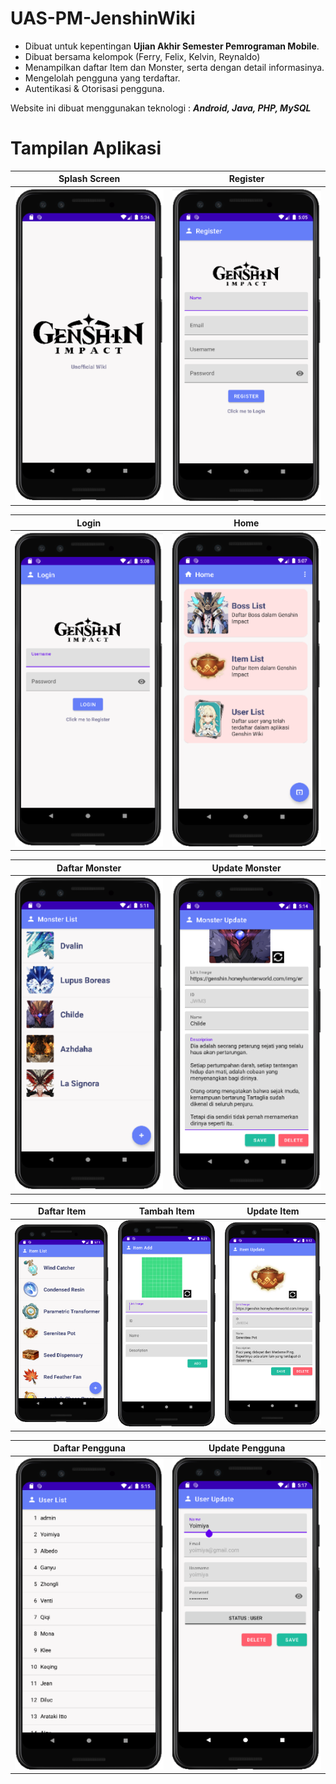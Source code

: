 # UAS-PM-JenshinWiki

- Dibuat untuk kepentingan **Ujian Akhir Semester Pemrograman Mobile**.
- Dibuat bersama kelompok (Ferry, Felix, Kelvin, Reynaldo)
- Menampilkan daftar Item dan Monster, serta dengan detail informasinya.
- Mengelolah pengguna yang terdaftar.
- Autentikasi & Otorisasi pengguna.

Website ini dibuat menggunakan teknologi :
**_Android, Java, PHP, MySQL_**

# Tampilan Aplikasi

|          Splash Screen           |             Register             |
| :------------------------------: | :------------------------------: |
| ![Alt text](images/picture1.png) | ![Alt text](images/picture3.png) |

|              Login               |               Home               |
| :------------------------------: | :------------------------------: |
| ![Alt text](images/picture2.png) | ![Alt text](images/picture4.png) |

|          Daftar Monster          |          Update Monster          |
| :------------------------------: | :------------------------------: |
| ![Alt text](images/picture5.png) | ![Alt text](images/picture7.png) |

|           Daftar Item            |           Tambah Item            |            Update Item            |
| :------------------------------: | :------------------------------: | :-------------------------------: |
| ![Alt text](images/picture8.png) | ![Alt text](images/picture9.png) | ![Alt text](images/picture10.png) |

|          Daftar Pengguna          |          Update Pengguna          |
| :-------------------------------: | :-------------------------------: |
| ![Alt text](images/picture11.png) | ![Alt text](images/picture12.png) |
